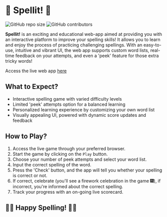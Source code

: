 # 🚀 Spellit!  🚀 

![GitHub repo size](https://img.shields.io/github/repo-size/riyadhctg/spellit) ![GitHub contributors](https://img.shields.io/github/contributors/riyadhctg/spellit)

**Spellit!** is an exciting and educational web-app aimed at providing you with an interactive platform to improve your spelling skills! It allows you to learn and enjoy the process of practicing challenging spellings. With an easy-to-use, intuitive and vibrant UI, the web app supports custom word lists, real-time feedback on your attempts, and even a 'peek' feature for those extra tricky words!

Access the live web app [here](http://riyadhctg.github.io/spellit)

## What to Expect?
- Interactive spelling game with varied difficulty levels
- Limited 'peek' attempts option for a balanced learning
- Personalized learning experience by customizing your own word list
- Visually appealing UI, powered with dynamic score updates and feedback

## How to Play?
1. Access the live game through your preferred browser.
2. Start the game by clicking on the `Play` button. 
3. Choose your number of peek attempts and select your word list.
4. Input the correct spelling of the word.
5. Press the 'Check' button, and the app will tell you whether your spelling is correct or not.
6. If correct, celebrate (you'll see a firework celebration in the game 🎆), if incorrect, you're informed about the correct spelling.
7. Track your progress with an on-going live scorecard.


## 🚀🚀 Happy Spelling! 🚀🚀 